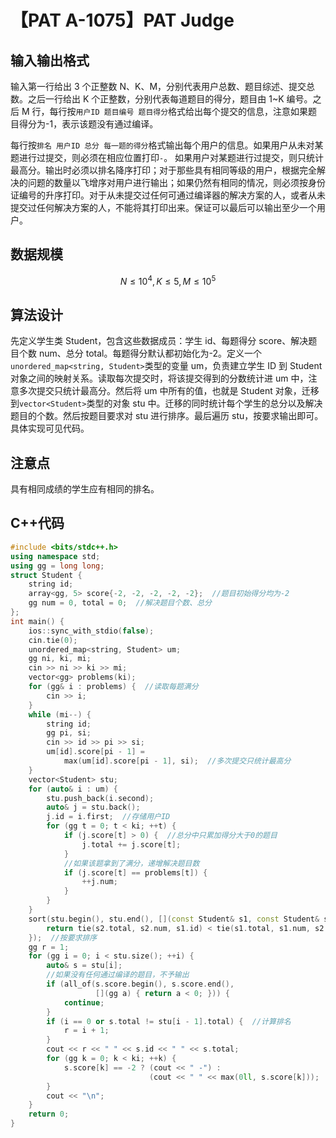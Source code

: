 # 【PAT A-1075】PAT Judge

## 输入输出格式

输入第一行给出 3 个正整数 N、K、M，分别代表用户总数、题目综述、提交总数。之后一行给出 K 个正整数，分别代表每道题目的得分，题目由 1~K 编号。之后 M 行，每行按`用户ID 题目编号 题目得分`格式给出每个提交的信息，注意如果题目得分为-1，表示该题没有通过编译。

每行按`排名 用户ID 总分 每一题的得分`格式输出每个用户的信息。如果用户从未对某题进行过提交，则必须在相应位置打印`-`。 如果用户对某题进行过提交，则只统计最高分。输出时必须以排名降序打印；对于那些具有相同等级的用户，根据完全解决的问题的数量以飞增序对用户进行输出；如果仍然有相同的情况，则必须按身份证编号的升序打印。对于从未提交过任何可通过编译器的解决方案的人，或者从未提交过任何解决方案的人，不能将其打印出来。保证可以最后可以输出至少一个用户。

## 数据规模

$$N\le{10}^4,K\le 5,M\le{10}^5$$

## 算法设计

先定义学生类 Student，包含这些数据成员：学生 id、每题得分 score、解决题目个数 num、总分 total。每题得分默认都初始化为-2。定义一个`unordered_map<string, Student>`类型的变量 um，负责建立学生 ID 到 Student 对象之间的映射关系。读取每次提交时，将该提交得到的分数统计进 um 中，注意多次提交只统计最高分。然后将 um 中所有的值，也就是 Student 对象，迁移到`vector<Student>`类型的对象 stu 中。迁移的同时统计每个学生的总分以及解决题目的个数。然后按题目要求对 stu 进行排序。最后遍历 stu，按要求输出即可。具体实现可见代码。

## 注意点

具有相同成绩的学生应有相同的排名。

## C++代码

```cpp
#include <bits/stdc++.h>
using namespace std;
using gg = long long;
struct Student {
    string id;
    array<gg, 5> score{-2, -2, -2, -2, -2};  //题目初始得分均为-2
    gg num = 0, total = 0;  //解决题目个数、总分
};
int main() {
    ios::sync_with_stdio(false);
    cin.tie(0);
    unordered_map<string, Student> um;
    gg ni, ki, mi;
    cin >> ni >> ki >> mi;
    vector<gg> problems(ki);
    for (gg& i : problems) {  //读取每题满分
        cin >> i;
    }
    while (mi--) {
        string id;
        gg pi, si;
        cin >> id >> pi >> si;
        um[id].score[pi - 1] =
            max(um[id].score[pi - 1], si);  //多次提交只统计最高分
    }
    vector<Student> stu;
    for (auto& i : um) {
        stu.push_back(i.second);
        auto& j = stu.back();
        j.id = i.first;  //存储用户ID
        for (gg t = 0; t < ki; ++t) {
            if (j.score[t] > 0) {  //总分中只累加得分大于0的题目
                j.total += j.score[t];
            }
            //如果该题拿到了满分，递增解决题目数
            if (j.score[t] == problems[t]) {
                ++j.num;
            }
        }
    }
    sort(stu.begin(), stu.end(), [](const Student& s1, const Student& s2) {
        return tie(s2.total, s2.num, s1.id) < tie(s1.total, s1.num, s2.id);
    });  //按要求排序
    gg r = 1;
    for (gg i = 0; i < stu.size(); ++i) {
        auto& s = stu[i];
        //如果没有任何通过编译的题目，不予输出
        if (all_of(s.score.begin(), s.score.end(),
                   [](gg a) { return a < 0; })) {
            continue;
        }
        if (i == 0 or s.total != stu[i - 1].total) {  //计算排名
            r = i + 1;
        }
        cout << r << " " << s.id << " " << s.total;
        for (gg k = 0; k < ki; ++k) {
            s.score[k] == -2 ? (cout << " -") :
                               (cout << " " << max(0ll, s.score[k]));
        }
        cout << "\n";
    }
    return 0;
}
```
